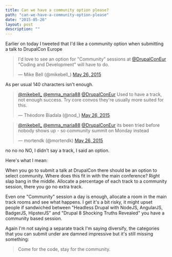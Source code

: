 ```yaml
---
title: Can we have a community option please?
path: "can-we-have-a-community-option-please"
date: "2015-05-26"
layout: post
description: ""
---
```

Earlier on today I tweeted that I'd like a community option when submitting a talk to DrupalCon Europe

<blockquote class="twitter-tweet" lang="en-gb"><p lang="en" dir="ltr">I&#39;d love to see an option for &quot;Community&quot; sessions at <a href="https://twitter.com/DrupalConEur">@DrupalConEur</a> &quot;Coding and Development&quot; will have to do.</p>&mdash; Mike Bell (@mikebell_) <a href="https://twitter.com/mikebell_/status/603218024842305536">May 26, 2015</a></blockquote>
<script async src="//platform.twitter.com/widgets.js" charset="utf-8"></script>

As per usual 140 characters isn't enough.

<blockquote class="twitter-tweet" lang="en-gb"><p lang="en" dir="ltr"><a href="https://twitter.com/mikebell_">@mikebell_</a> <a href="https://twitter.com/emma_maria88">@emma_maria88</a> <a href="https://twitter.com/DrupalConEur">@DrupalConEur</a> Used to have a track, not enough success. Try core convos they&#39;re usually more suited for this.</p>&mdash; Théodore Biadala (@nod_) <a href="https://twitter.com/nod_/status/603219354709286912">May 26, 2015</a></blockquote>
<script async src="//platform.twitter.com/widgets.js" charset="utf-8"></script>

<blockquote class="twitter-tweet" lang="en-gb"><p lang="en" dir="ltr"><a href="https://twitter.com/mikebell_">@mikebell_</a> <a href="https://twitter.com/emma_maria88">@emma_maria88</a> <a href="https://twitter.com/DrupalConEur">@DrupalConEur</a> its been tried before nobody shows up - so community summit on Monday instead</p>&mdash; mortendk (@mortendk) <a href="https://twitter.com/mortendk/status/603220580519784449">May 26, 2015</a></blockquote>
<script async src="//platform.twitter.com/widgets.js" charset="utf-8"></script>

no no no NO, I didn't say a track, I said an option.

Here's what I mean:

When you go to submit a talk at DrupalCon there should be an option to select community. Where does this fit in with the main conference? Right slap bang in the middle. Allocate a percentage of each track to a community session, there you go no extra track.

Even one "Community" session a day is enough, allocate a room in the main track rooms and see what happens. I get it's a bit risky, it might upset people if sandwiched between "Headless Drupal with NodeJS, AngularJS, BadgerJS, HipsterJS" and "Drupal 8 Shocking Truths Revealed" you have a community based session.

Again I'm not saying a separate track I'm saying diversify, the categories that you can submit under are damned impressive but it's still missing something:

> Come for the code, stay for the community.


